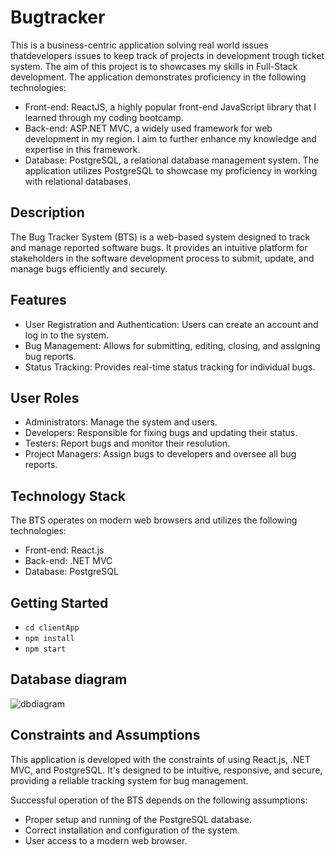 # Bugtracker

This is a business-centric application solving real world issues thatdevelopers issues to keep track of projects in development trough ticket system. The aim of this project is to showcases my skills in Full-Stack development. The application demonstrates proficiency in the following technologies:

- Front-end: ReactJS, a highly popular front-end JavaScript library that I learned through my coding bootcamp.
- Back-end: ASP.NET MVC, a widely used framework for web development in my region. I aim to further enhance my knowledge and expertise in this framework.
- Database: PostgreSQL, a relational database management system. The application utilizes PostgreSQL to showcase my proficiency in working with relational databases.

## Description
  The Bug Tracker System (BTS) is a web-based system designed to track and manage reported software bugs. It provides an intuitive platform for stakeholders in the software development process to submit, update, and manage bugs efficiently and securely.

## Features
  - User Registration and Authentication: Users can create an account and log in to the system.
  - Bug Management: Allows for submitting, editing, closing, and assigning bug reports.
  - Status Tracking: Provides real-time status tracking for individual bugs.

## User Roles
  - Administrators: Manage the system and users.
  - Developers: Responsible for fixing bugs and updating their status.
  - Testers: Report bugs and monitor their resolution.
  - Project Managers: Assign bugs to developers and oversee all bug reports.

## Technology Stack
  The BTS operates on modern web browsers and utilizes the following technologies:

  - Front-end: React.js
  - Back-end: .NET MVC
  - Database: PostgreSQL
  
## Getting Started
 - `cd clientApp`
 - `npm install`
 - `npm start`

## Database diagram

![dbdiagram](https://github.com/mlouellette/bugtracker/assets/112026857/d53e5672-c1ed-4f64-a80e-a838f1cc3049)

## Constraints and Assumptions
  This application is developed with the constraints of using React.js, .NET MVC, and PostgreSQL. It's designed to be intuitive, responsive, and secure, providing a reliable tracking system for bug management.

  Successful operation of the BTS depends on the following assumptions:

  - Proper setup and running of the PostgreSQL database.
  - Correct installation and configuration of the system.
  - User access to a modern web browser.
